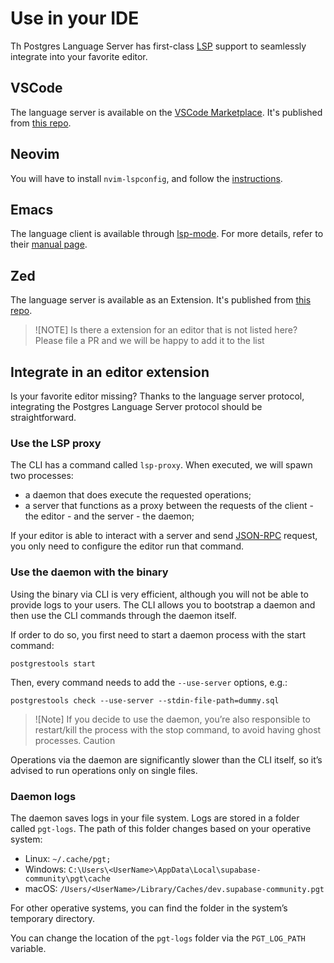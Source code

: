 # Use in your IDE

Th Postgres Language Server has first-class [LSP](https://microsoft.github.io/language-server-protocol/) support to seamlessly integrate into your favorite editor.

## VSCode

The language server is available on the [VSCode Marketplace](https://marketplace.visualstudio.com/items?itemName=Supabase.postgrestools). It's published from [this repo](https://github.com/supabase-community/postgrestools-vscode).

## Neovim

You will have to install `nvim-lspconfig`, and follow the [instructions](https://github.com/neovim/nvim-lspconfig/blob/master/doc/configs.md#postgres_lsp).

## Emacs

The language client is available through [lsp-mode](https://github.com/emacs-lsp/lsp-mode). For more details, refer to their [manual page](https://emacs-lsp.github.io/lsp-mode/page/lsp-postgres/).

## Zed

The language server is available as an Extension. It's published from [this repo](https://github.com/LoamStudios/zed-postgres-language-server).

>![NOTE]
> Is there a extension for an editor that is not listed here? Please file a PR and we will be happy to add it to the list

## Integrate in an editor extension

Is your favorite editor missing? Thanks to the language server protocol, integrating the Postgres Language Server protocol should be straightforward.

### Use the LSP proxy
The CLI has a command called `lsp-proxy`. When executed, we will spawn two processes:

- a daemon that does execute the requested operations;
- a server that functions as a proxy between the requests of the client - the editor - and the server - the daemon;

If your editor is able to interact with a server and send [JSON-RPC](https://www.jsonrpc.org/) request, you only need to configure the editor run that command.


### Use the daemon with the binary
Using the binary via CLI is very efficient, although you will not be able to provide logs to your users. The CLI allows you to bootstrap a daemon and then use the CLI commands through the daemon itself.

If order to do so, you first need to start a daemon process with the start command:

```shell
postgrestools start
```

Then, every command needs to add the `--use-server` options, e.g.:

```shell
postgrestools check --use-server --stdin-file-path=dummy.sql
```


>![Note]
> If you decide to use the daemon, you’re also responsible to restart/kill the process with the stop command, to avoid having ghost processes.
Caution

Operations via the daemon are significantly slower than the CLI itself, so it’s advised to run operations only on single files.

### Daemon logs

The daemon saves logs in your file system. Logs are stored in a folder called `pgt-logs`. The path of this folder changes based on your operative system:

- Linux: `~/.cache/pgt;`
- Windows: `C:\Users\<UserName>\AppData\Local\supabase-community\pgt\cache`
- macOS: `/Users/<UserName>/Library/Caches/dev.supabase-community.pgt`

For other operative systems, you can find the folder in the system’s temporary directory.

You can change the location of the `pgt-logs` folder via the `PGT_LOG_PATH` variable.

